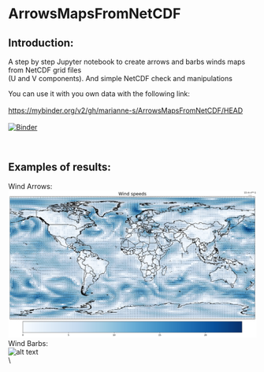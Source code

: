 # ArrowsMapsFromNetCDF
## Introduction: 

A step by step Jupyter notebook to create arrows and barbs winds maps from NetCDF grid files </br> (U and V components). And simple NetCDF check and manipulations</br>

You can use it with you own data with the following link: </br></br>
https://mybinder.org/v2/gh/marianne-s/ArrowsMapsFromNetCDF/HEAD  </br></br>
[![Binder](https://mybinder.org/badge_logo.svg)](https://mybinder.org/v2/gh/marianne-s/ArrowsMapsFromNetCDF/HEAD)

</br>





## Examples of results: 

Wind Arrows: </br>
![alt text](https://github.com/marianne-s/ArrowsMapsFromNetCDF/blob/main/img/arrowspeedBlack.png?raw=true)
</br>
Wind Barbs: </br>
![alt text](https://github.com/marianne-s/ArrowsMapsFromNetCDF/blob/main/img/barbsSpeedBlack.png?raw=true)
</br>\
